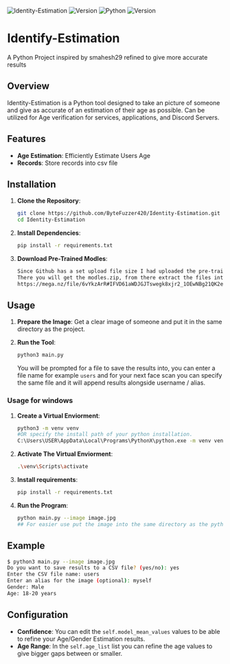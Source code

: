 ![Identity-Estimation](https://img.shields.io/github/license/ByteFuzzer420/Identity-Estimation?color=blue&style=for-the-badge) ![Version](https://img.shields.io/github/v/tag/ByteFuzzer420/Identity-Estimation?color=blue&style=for-the-badge)
![Python](https://img.shields.io/badge/Python-3.x-blue?style=for-the-badge&logo=python&logoColor=white)
![Version](https://img.shields.io/badge/version-3.0.0-green?style=for-the-badge)

# Identify-Estimation
A Python Project inspired by smahesh29 refined to give more accurate results

## Overview

Identity-Estimation is a Python tool designed to take an picture of someone and give as accurate of an estimation of their age as possible. Can be utilized for Age verification for services, applications, and Discord Servers.

## Features

- **Age Estimation**: Efficiently Estimate Users Age
- **Records**: Store records into csv file

## Installation

1. **Clone the Repository**:
    ```bash
    git clone https://github.com/ByteFuzzer420/Identity-Estimation.git
    cd Identity-Estimation
    ```

2. **Install Dependencies**:
    ```bash
    pip install -r requirements.txt
    ```

3. **Download Pre-Trained Modles**:
    ```bash
    Since Github has a set upload file size I had uploaded the pre-trained modles to this mega.nz archive you can find below.
    There you will get the modles.zip, from there extract the files into the same directory as the python program.
    https://mega.nz/file/6vYkzArR#IFVD61aWDJGJTswegk8xjr2_1OEwNBg21QK2eVEAFbk
    ```

## Usage

1. **Prepare the Image**:
    Get a clear image of someone and put it in the same directory as the project.

2. **Run the Tool**:
    ```bash
    python3 main.py
    ```
    You will be prompted for a file to save the results into, you can enter a file name for example `users` and for your next face scan you can specify the same file and it will append results alongside username / alias.

### Usage for windows

1. **Create a Virtual Enviorment**:
    ```bash
    python3 -m venv venv
    #OR specify the install path of your python installation.
    C:\Users\USER\AppData\Local\Programs\PythonX\python.exe -m venv venv
    ```

2. **Activate The Virtual Enviorment**:
    ```bash
    .\venv\Scripts\activate
    ```

3. **Install requirements**:
    ```bash
    pip install -r requirements.txt
    ```

4. **Run the Program**:
    ```bash
    python main.py --image image.jpg
    ## For easier use put the image into the same directory as the python program
    ```

## Example

```bash
$ python3 main.py --image image.jpg
Do you want to save results to a CSV file? (yes/no): yes
Enter the CSV file name: users
Enter an alias for the image (optional): myself
Gender: Male
Age: 18-20 years
```

## Configuration

- **Confidence**: You can edit the `self.model_mean_values` values to be able to refine your Age/Gender Estimation results.
- **Age Range**: In the `self.age_list` list you can refine the age values to give bigger gaps between or smaller.
